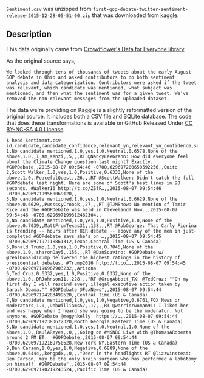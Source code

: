 `Sentiment.csv` was unzipped from `first-gop-debate-twitter-sentiment-release-2015-12-28-05-51-00.zip` that was 
downloaded from [kaggle](https://www.kaggle.com/crowdflower/first-gop-debate-twitter-sentiment).

## Description

This data originally came from [Crowdflower's Data for Everyone library](http://www.crowdflower.com/data-for-everyone)

As the original source says,

    We looked through tens of thousands of tweets about the early August GOP debate in Ohio and asked contributors to do both sentiment analysis and data categorization. Contributors were asked if the tweet was relevant, which candidate was mentioned, what subject was mentioned, and then what the sentiment was for a given tweet. We've removed the non-relevant messages from the uploaded dataset.

The data we're providing on Kaggle is a slightly reformatted version of the original source. It includes both a CSV file and SQLite database. The code that does these transformations is available on GitHub
Released Under [CC BY-NC-SA 4.0 License](https://creativecommons.org/licenses/by-nc-sa/4.0/).

```%sh
$ head Sentiment.csv 
id,candidate,candidate_confidence,relevant_yn,relevant_yn_confidence,sentiment,sentiment_confidence,subject_matter,subject_matter_confidence,candidate_gold,name,relevant_yn_gold,retweet_count,sentiment_gold,subject_matter_gold,text,tweet_coord,tweet_created,tweet_id,tweet_location,user_timezone
1,No candidate mentioned,1.0,yes,1.0,Neutral,0.6578,None of the above,1.0,,I_Am_Kenzi,,5,,,RT @NancyLeeGrahn: How did everyone feel about the Climate Change question last night? Exactly. #GOPDebate,,2015-08-07 09:54:46 -0700,629697200650592256,,Quito
2,Scott Walker,1.0,yes,1.0,Positive,0.6333,None of the above,1.0,,PeacefulQuest,,26,,,RT @ScottWalker: Didn't catch the full #GOPdebate last night. Here are some of Scott's best lines in 90 seconds. #Walker16 http://t.co/ZSfF…,,2015-08-07 09:54:46 -0700,629697199560069120,,
3,No candidate mentioned,1.0,yes,1.0,Neutral,0.6629,None of the above,0.6629,,PussssyCroook,,27,,,RT @TJMShow: No mention of Tamir Rice and the #GOPDebate was held in Cleveland? Wow.,,2015-08-07 09:54:46 -0700,629697199312482304,,
4,No candidate mentioned,1.0,yes,1.0,Positive,1.0,None of the above,0.7039,,MattFromTexas31,,138,,,RT @RobGeorge: That Carly Fiorina is trending -- hours after HER debate -- above any of the men in just-completed #GOPdebate says she's on …,,2015-08-07 09:54:45 -0700,629697197118861312,Texas,Central Time (US & Canada)
5,Donald Trump,1.0,yes,1.0,Positive,0.7045,None of the above,1.0,,sharonDay5,,156,,,RT @DanScavino: #GOPDebate w/ @realDonaldTrump delivered the highest ratings in the history of presidential debates. #Trump2016 http://t.co…,,2015-08-07 09:54:45 -0700,629697196967903232,,Arizona
6,Ted Cruz,0.6332,yes,1.0,Positive,0.6332,None of the above,1.0,,DRJohnson11,,228,,,"RT @GregAbbott_TX: @TedCruz: ""On my first day I will rescind every illegal executive action taken by Barack Obama."" #GOPDebate @FoxNews",,2015-08-07 09:54:44 -0700,629697194283499520,,Central Time (US & Canada)
7,No candidate mentioned,1.0,yes,1.0,Negative,0.6761,FOX News or Moderators,1.0,,DebWilliams57,,17,,,RT @warriorwoman91: I liked her and was happy when I heard she was going to be the moderator. Not anymore. #GOPDebate @megynkelly  https://…,,2015-08-07 09:54:44 -0700,629697192383672320,North Georgia,Eastern Time (US & Canada)
8,No candidate mentioned,1.0,yes,1.0,Neutral,1.0,None of the above,1.0,,RaulAReyes,,0,,,Going on #MSNBC Live with @ThomasARoberts around 2 PM ET.  #GOPDebate,,2015-08-07 09:54:44 -0700,629697192169750528,New York NY,Eastern Time (US & Canada)
9,Ben Carson,1.0,yes,1.0,Negative,0.6889,None of the above,0.6444,,kengpdx,,0,,,"Deer in the headlights RT @lizzwinstead: Ben Carson, may be the only brain surgeon who has performed a lobotomy on himself. #GOPDebate",,2015-08-07 09:54:44 -0700,629697190219243524,,Pacific Time (US & Canada)
```

